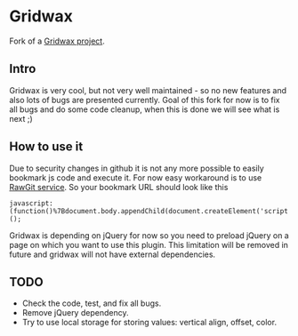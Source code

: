 # Gridwax

Fork of a [Gridwax project](https://github.com/itsthatguy/gridwax).

## Intro

Gridwax is very cool, but not very well maintained - so no new features and also lots of bugs are presented currently. Goal of this fork for now is to fix all bugs and do some code cleanup, when this is done we will see what is next ;)

## How to use it

Due to security changes in github it is not any more possible to easily bookmark js code and execute it. For now easy workaround is to use [RawGit service](https://rawgit.com/). So your bookmark URL should look like this

```
javascript:(function()%7Bdocument.body.appendChild(document.createElement('script')).src='https://rawgit.com/pivica/gridwax/master/gridwax.js';%7D)();
```

Gridwax is depending on jQuery for now so you need to preload jQuery on a page on which you want to use this plugin. This limitation will be removed in future and gridwax will not have external dependencies.

## TODO

* Check the code, test, and fix all bugs.
* Remove jQuery dependency.
* Try to use local storage for storing values: vertical align, offset, color.

